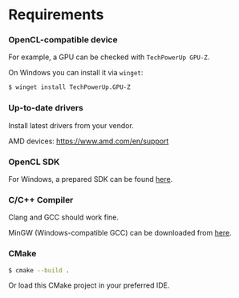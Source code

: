 # Requirements
### OpenCL-compatible device
For example, a GPU can be checked with `TechPowerUp GPU-Z`. 

On Windows you can install it via `winget`:
```bash
$ winget install TechPowerUp.GPU-Z
```

### Up-to-date drivers
Install latest drivers from your vendor.

AMD devices: https://www.amd.com/en/support

### OpenCL SDK
For Windows, a prepared SDK can be found [here](https://github.com/GPUOpen-LibrariesAndSDKs/OCL-SDK/releases/latest).

### C/C++ Compiler
Clang and GCC should work fine.

MinGW (Windows-compatible GCC) can be downloaded from [here](https://winlibs.com/).

### CMake
```bash
$ cmake --build .
```
Or load this CMake project in your preferred IDE.

